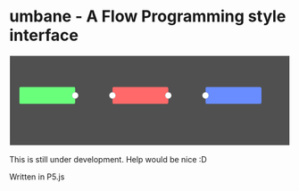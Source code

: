 # umbane - A Flow Programming style interface

![alt text](https://github.com/brent-shaw/umbane/blob/master/connected.gif "Logo Title Text 1")

This is still under development. Help would be nice :D

Written in P5.js
